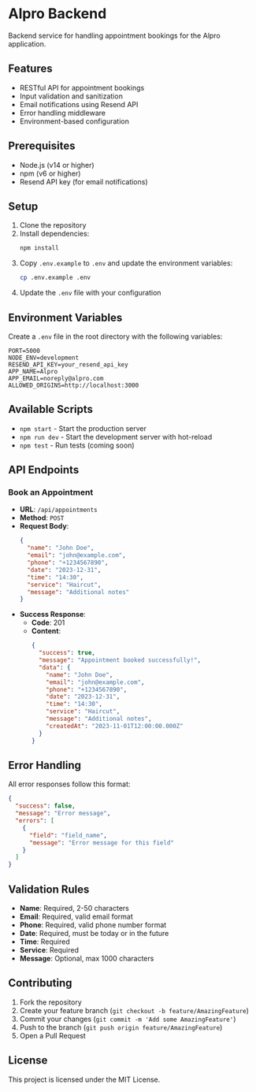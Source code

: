 # Alpro Backend

Backend service for handling appointment bookings for the Alpro application.

## Features

- RESTful API for appointment bookings
- Input validation and sanitization
- Email notifications using Resend API
- Error handling middleware
- Environment-based configuration

## Prerequisites

- Node.js (v14 or higher)
- npm (v6 or higher)
- Resend API key (for email notifications)

## Setup

1. Clone the repository
2. Install dependencies:
   ```bash
   npm install
   ```
3. Copy `.env.example` to `.env` and update the environment variables:
   ```bash
   cp .env.example .env
   ```
4. Update the `.env` file with your configuration

## Environment Variables

Create a `.env` file in the root directory with the following variables:

```
PORT=5000
NODE_ENV=development
RESEND_API_KEY=your_resend_api_key
APP_NAME=Alpro
APP_EMAIL=noreply@alpro.com
ALLOWED_ORIGINS=http://localhost:3000
```

## Available Scripts

- `npm start` - Start the production server
- `npm run dev` - Start the development server with hot-reload
- `npm test` - Run tests (coming soon)

## API Endpoints

### Book an Appointment

- **URL**: `/api/appointments`
- **Method**: `POST`
- **Request Body**:
  ```json
  {
    "name": "John Doe",
    "email": "john@example.com",
    "phone": "+1234567890",
    "date": "2023-12-31",
    "time": "14:30",
    "service": "Haircut",
    "message": "Additional notes"
  }
  ```
- **Success Response**:
  - **Code**: 201
  - **Content**:
    ```json
    {
      "success": true,
      "message": "Appointment booked successfully!",
      "data": {
        "name": "John Doe",
        "email": "john@example.com",
        "phone": "+1234567890",
        "date": "2023-12-31",
        "time": "14:30",
        "service": "Haircut",
        "message": "Additional notes",
        "createdAt": "2023-11-01T12:00:00.000Z"
      }
    }
    ```

## Error Handling

All error responses follow this format:

```json
{
  "success": false,
  "message": "Error message",
  "errors": [
    {
      "field": "field_name",
      "message": "Error message for this field"
    }
  ]
}
```

## Validation Rules

- **Name**: Required, 2-50 characters
- **Email**: Required, valid email format
- **Phone**: Required, valid phone number format
- **Date**: Required, must be today or in the future
- **Time**: Required
- **Service**: Required
- **Message**: Optional, max 1000 characters

## Contributing

1. Fork the repository
2. Create your feature branch (`git checkout -b feature/AmazingFeature`)
3. Commit your changes (`git commit -m 'Add some AmazingFeature'`)
4. Push to the branch (`git push origin feature/AmazingFeature`)
5. Open a Pull Request

## License

This project is licensed under the MIT License.
